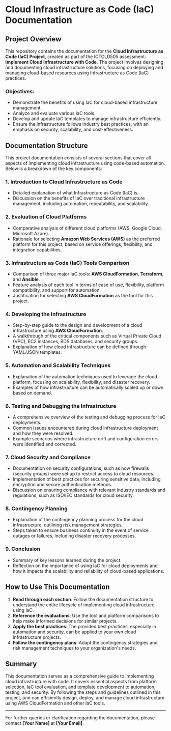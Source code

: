 # Cloud Infrastructure as Code (IaC) Documentation

## Project Overview

This repository contains the documentation for the **Cloud Infrastructure as Code (IaC) Project**, created as part of the ICTCLD505 assessment: **Implement Cloud Infrastructure with Code**. The project involves designing and documenting cloud infrastructure solutions, focusing on deploying and managing cloud-based resources using Infrastructure as Code (IaC) practices.

### Objectives:
- Demonstrate the benefits of using IaC for cloud-based infrastructure management.
- Analyze and evaluate various IaC tools.
- Develop and update IaC templates to manage infrastructure efficiently.
- Ensure the infrastructure follows industry best practices, with an emphasis on security, scalability, and cost-effectiveness.

## Documentation Structure

This project documentation consists of several sections that cover all aspects of implementing cloud infrastructure using code-based automation. Below is a breakdown of the key components:

### 1. **Introduction to Cloud Infrastructure as Code**
   - Detailed explanation of what Infrastructure as Code (IaC) is.
   - Discussion on the benefits of IaC over traditional infrastructure management, including automation, repeatability, and scalability.

### 2. **Evaluation of Cloud Platforms**
   - Comparative analysis of different cloud platforms (AWS, Google Cloud, Microsoft Azure).
   - Rationale for selecting **Amazon Web Services (AWS)** as the preferred platform for this project, based on service offerings, flexibility, and integration capabilities.

### 3. **Infrastructure as Code (IaC) Tools Comparison**
   - Comparison of three major IaC tools: **AWS CloudFormation**, **Terraform**, and **Ansible**.
   - Feature analysis of each tool in terms of ease of use, flexibility, platform compatibility, and support for automation.
   - Justification for selecting **AWS CloudFormation** as the tool for this project.

### 4. **Developing the Infrastructure**
   - Step-by-step guide to the design and development of a cloud infrastructure using **AWS CloudFormation**.
   - A walkthrough of the critical components such as Virtual Private Cloud (VPC), EC2 instances, RDS databases, and security groups.
   - Explanation of how cloud infrastructure can be defined through YAML/JSON templates.

### 5. **Automation and Scalability Techniques**
   - Explanation of the automation techniques used to leverage the cloud platform, focusing on scalability, flexibility, and disaster recovery.
   - Examples of how infrastructure can be automatically scaled up or down based on demand.

### 6. **Testing and Debugging the Infrastructure**
   - A comprehensive overview of the testing and debugging process for IaC deployments.
   - Common issues encountered during cloud infrastructure deployment and how they were resolved.
   - Example scenarios where infrastructure drift and configuration errors were identified and corrected.

### 7. **Cloud Security and Compliance**
   - Documentation on security configurations, such as how firewalls (security groups) were set up to restrict access to cloud resources.
   - Implementation of best practices for securing sensitive data, including encryption and secure authentication methods.
   - Discussion on ensuring compliance with relevant industry standards and regulations, such as ISO/IEC standards for cloud security.

### 8. **Contingency Planning**
   - Explanation of the contingency planning process for the cloud infrastructure, outlining risk management strategies.
   - Steps taken to ensure business continuity in the event of service outages or failures, including disaster recovery processes.

### 9. **Conclusion**
   - Summary of key lessons learned during the project.
   - Reflection on the importance of using IaC for cloud deployments and how it impacts the scalability and reliability of cloud-based applications.

## How to Use This Documentation

1. **Read through each section**: Follow the documentation structure to understand the entire lifecycle of implementing cloud infrastructure using IaC.
2. **Reference the evaluations**: Use the tool and platform comparisons to help make informed decisions for similar projects.
3. **Apply the best practices**: The provided best practices, especially in automation and security, can be applied to your own cloud infrastructure projects.
4. **Follow the contingency plans**: Adapt the contingency strategies and risk management techniques to your organization's needs.

## Summary

This documentation serves as a comprehensive guide to implementing cloud infrastructure with code. It covers essential aspects from platform selection, IaC tool evaluation, and template development to automation, testing, and security. By following the steps and guidelines outlined in this project, one can efficiently design, deploy, and manage cloud infrastructure using AWS CloudFormation and other IaC tools.

---

For further queries or clarification regarding the documentation, please contact **[Your Name]** at **[Your Email]**.
